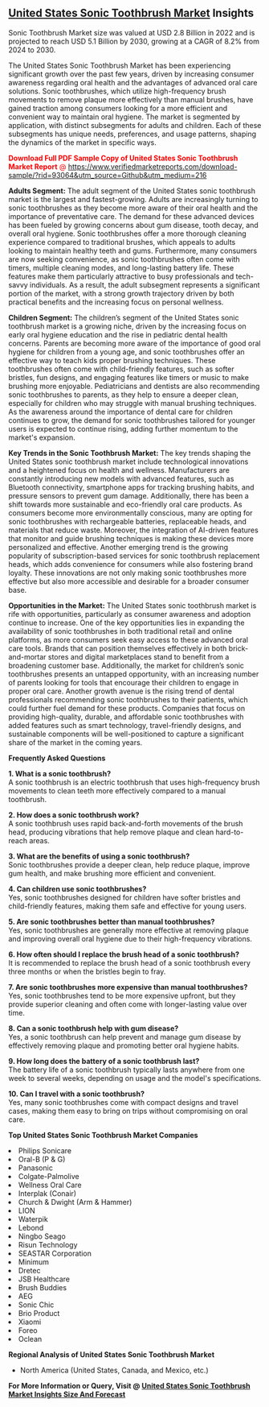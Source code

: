 <h2><a href="https://www.verifiedmarketreports.com/download-sample/?rid=93064&amp;utm_source=Github&amp;utm_medium=216" target="_blank">United States Sonic Toothbrush Market</a> Insights</h2><p>Sonic Toothbrush Market size was valued at USD 2.8 Billion in 2022 and is projected to reach USD 5.1 Billion by 2030, growing at a CAGR of 8.2% from 2024 to 2030.</p><p><p>The United States Sonic Toothbrush Market has been experiencing significant growth over the past few years, driven by increasing consumer awareness regarding oral health and the advantages of advanced oral care solutions. Sonic toothbrushes, which utilize high-frequency brush movements to remove plaque more effectively than manual brushes, have gained traction among consumers looking for a more efficient and convenient way to maintain oral hygiene. The market is segmented by application, with distinct subsegments for adults and children. Each of these subsegments has unique needs, preferences, and usage patterns, shaping the dynamics of the market in specific ways. <br> <p><span class=""><span style="color: #ff0000;"><strong>Download Full PDF Sample Copy of United States Sonic Toothbrush Market Report</strong> @ </span><a href="https://www.verifiedmarketreports.com/download-sample/?rid=93064&amp;utm_source=Github&amp;utm_medium=216" target="_blank">https://www.verifiedmarketreports.com/download-sample/?rid=93064&amp;utm_source=Github&amp;utm_medium=216</a></span></p></p><p><strong>Adults Segment:</strong> The adult segment of the United States sonic toothbrush market is the largest and fastest-growing. Adults are increasingly turning to sonic toothbrushes as they become more aware of their oral health and the importance of preventative care. The demand for these advanced devices has been fueled by growing concerns about gum disease, tooth decay, and overall oral hygiene. Sonic toothbrushes offer a more thorough cleaning experience compared to traditional brushes, which appeals to adults looking to maintain healthy teeth and gums. Furthermore, many consumers are now seeking convenience, as sonic toothbrushes often come with timers, multiple cleaning modes, and long-lasting battery life. These features make them particularly attractive to busy professionals and tech-savvy individuals. As a result, the adult subsegment represents a significant portion of the market, with a strong growth trajectory driven by both practical benefits and the increasing focus on personal wellness.</p><p><strong>Children Segment:</strong> The children’s segment of the United States sonic toothbrush market is a growing niche, driven by the increasing focus on early oral hygiene education and the rise in pediatric dental health concerns. Parents are becoming more aware of the importance of good oral hygiene for children from a young age, and sonic toothbrushes offer an effective way to teach kids proper brushing techniques. These toothbrushes often come with child-friendly features, such as softer bristles, fun designs, and engaging features like timers or music to make brushing more enjoyable. Pediatricians and dentists are also recommending sonic toothbrushes to parents, as they help to ensure a deeper clean, especially for children who may struggle with manual brushing techniques. As the awareness around the importance of dental care for children continues to grow, the demand for sonic toothbrushes tailored for younger users is expected to continue rising, adding further momentum to the market's expansion.</p><p><strong>Key Trends in the Sonic Toothbrush Market:</strong> The key trends shaping the United States sonic toothbrush market include technological innovations and a heightened focus on health and wellness. Manufacturers are constantly introducing new models with advanced features, such as Bluetooth connectivity, smartphone apps for tracking brushing habits, and pressure sensors to prevent gum damage. Additionally, there has been a shift towards more sustainable and eco-friendly oral care products. As consumers become more environmentally conscious, many are opting for sonic toothbrushes with rechargeable batteries, replaceable heads, and materials that reduce waste. Moreover, the integration of AI-driven features that monitor and guide brushing techniques is making these devices more personalized and effective. Another emerging trend is the growing popularity of subscription-based services for sonic toothbrush replacement heads, which adds convenience for consumers while also fostering brand loyalty. These innovations are not only making sonic toothbrushes more effective but also more accessible and desirable for a broader consumer base.</p><p><strong>Opportunities in the Market:</strong> The United States sonic toothbrush market is rife with opportunities, particularly as consumer awareness and adoption continue to increase. One of the key opportunities lies in expanding the availability of sonic toothbrushes in both traditional retail and online platforms, as more consumers seek easy access to these advanced oral care tools. Brands that can position themselves effectively in both brick-and-mortar stores and digital marketplaces stand to benefit from a broadening customer base. Additionally, the market for children’s sonic toothbrushes presents an untapped opportunity, with an increasing number of parents looking for tools that encourage their children to engage in proper oral care. Another growth avenue is the rising trend of dental professionals recommending sonic toothbrushes to their patients, which could further fuel demand for these products. Companies that focus on providing high-quality, durable, and affordable sonic toothbrushes with added features such as smart technology, travel-friendly designs, and sustainable components will be well-positioned to capture a significant share of the market in the coming years.</p><p><strong>Frequently Asked Questions</strong></p><p><strong>1. What is a sonic toothbrush?</strong><br> A sonic toothbrush is an electric toothbrush that uses high-frequency brush movements to clean teeth more effectively compared to a manual toothbrush.</p><p><strong>2. How does a sonic toothbrush work?</strong><br> A sonic toothbrush uses rapid back-and-forth movements of the brush head, producing vibrations that help remove plaque and clean hard-to-reach areas.</p><p><strong>3. What are the benefits of using a sonic toothbrush?</strong><br> Sonic toothbrushes provide a deeper clean, help reduce plaque, improve gum health, and make brushing more efficient and convenient.</p><p><strong>4. Can children use sonic toothbrushes?</strong><br> Yes, sonic toothbrushes designed for children have softer bristles and child-friendly features, making them safe and effective for young users.</p><p><strong>5. Are sonic toothbrushes better than manual toothbrushes?</strong><br> Yes, sonic toothbrushes are generally more effective at removing plaque and improving overall oral hygiene due to their high-frequency vibrations.</p><p><strong>6. How often should I replace the brush head of a sonic toothbrush?</strong><br> It is recommended to replace the brush head of a sonic toothbrush every three months or when the bristles begin to fray.</p><p><strong>7. Are sonic toothbrushes more expensive than manual toothbrushes?</strong><br> Yes, sonic toothbrushes tend to be more expensive upfront, but they provide superior cleaning and often come with longer-lasting value over time.</p><p><strong>8. Can a sonic toothbrush help with gum disease?</strong><br> Yes, a sonic toothbrush can help prevent and manage gum disease by effectively removing plaque and promoting better oral hygiene habits.</p><p><strong>9. How long does the battery of a sonic toothbrush last?</strong><br> The battery life of a sonic toothbrush typically lasts anywhere from one week to several weeks, depending on usage and the model's specifications.</p><p><strong>10. Can I travel with a sonic toothbrush?</strong><br> Yes, many sonic toothbrushes come with compact designs and travel cases, making them easy to bring on trips without compromising on oral care.</p></p><p><strong>Top United States Sonic Toothbrush Market Companies</strong></p><div data-test-id=""><p><li>Philips Sonicare</li><li> Oral-B (P & G)</li><li> Panasonic</li><li> Colgate-Palmolive</li><li> Wellness Oral Care</li><li> Interplak (Conair)</li><li> Church & Dwight (Arm & Hammer)</li><li> LION</li><li> Waterpik</li><li> Lebond</li><li> Ningbo Seago</li><li> Risun Technology</li><li> SEASTAR Corporation</li><li> Minimum</li><li> Dretec</li><li> JSB Healthcare</li><li> Brush Buddies</li><li> AEG</li><li> Sonic Chic</li><li> Brio Product</li><li> Xiaomi</li><li> Foreo</li><li> Oclean</li></p><div><strong>Regional Analysis of&nbsp;United States Sonic Toothbrush Market</strong></div><ul><li dir="ltr"><p dir="ltr">North America&nbsp;(United States, Canada, and Mexico, etc.)</p></li></ul><p><strong>For More Information or Query, Visit @&nbsp;</strong><strong><a href="https://www.verifiedmarketreports.com/product/global-sonic-toothbrush-market-growth-2019-2024/?utm_source=Github&amp;utm_medium=216" target="_blank">United States Sonic Toothbrush Market Insights Size And Forecast</a></strong></p></div>

